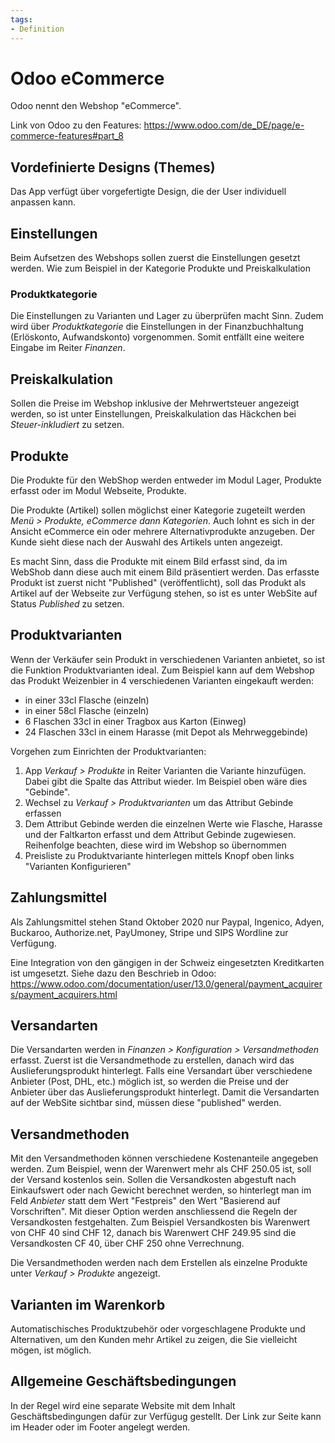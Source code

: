 ```yaml
---
tags:
- Definition
---
```

# Odoo eCommerce

Odoo nennt den Webshop "eCommerce". 

Link von Odoo zu den Features: <https://www.odoo.com/de_DE/page/e-commerce-features#part_8>

## Vordefinierte Designs (Themes)

Das App verfügt über vorgefertigte Design, die der User individuell anpassen kann.

## Einstellungen 

Beim Aufsetzen des Webshops sollen zuerst die Einstellungen gesetzt werden. Wie zum Beispiel in der Kategorie Produkte und Preiskalkulation

### Produktkategorie

Die Einstellungen zu Varianten und Lager zu überprüfen macht Sinn.
Zudem wird über *Produktkategorie* die Einstellungen in der Finanzbuchhaltung (Erlöskonto, Aufwandskonto) vorgenommen. Somit entfällt eine weitere Eingabe im Reiter *Finanzen*. 

## Preiskalkulation

Sollen die Preise im Webshop inklusive der Mehrwertsteuer angezeigt werden, so ist unter Einstellungen, Preiskalkulation das Häckchen bei *Steuer-inkludiert* zu setzen.

## Produkte

Die Produkte für den WebShop werden entweder im Modul Lager, Produkte erfasst oder im Modul Webseite, Produkte. 

Die Produkte (Artikel) sollen möglichst einer Kategorie zugeteilt werden *Menü > Produkte, eCommerce dann Kategorien*. Auch lohnt es sich in der Ansicht eCommerce ein oder mehrere Alternativprodukte anzugeben. Der Kunde sieht diese nach der Auswahl des Artikels unten  angezeigt. 

Es macht Sinn, dass die Produkte mit einem Bild erfasst sind, da im WebShob dann diese auch mit einem Bild präsentiert werden. Das erfasste Produkt ist zuerst nicht "Published" (veröffentlicht), soll das Produkt als Artikel auf der Webseite zur Verfügung stehen, so ist es unter WebSite auf Status *Published* zu setzen.

## Produktvarianten

Wenn der Verkäufer sein Produkt in verschiedenen Varianten anbietet, so ist die Funktion Produktvarianten ideal. Zum Beispiel kann auf dem Webshop das Produkt Weizenbier in 4 verschiedenen Varianten eingekauft werden:
- in einer 33cl Flasche (einzeln)
- in einer 58cl Flasche (einzeln)
- 6 Flaschen 33cl in einer Tragbox aus Karton (Einweg)
- 24 Flaschen 33cl in einem Harasse (mit Depot als Mehrweggebinde)

Vorgehen zum Einrichten der Produktvarianten:
1. App *Verkauf > Produkte* in Reiter Varianten die Variante hinzufügen. Dabei gibt die Spalte das Attribut wieder. Im Beispiel oben wäre dies "Gebinde".  
2. Wechsel zu *Verkauf > Produktvarianten* um das Attribut Gebinde erfassen
3. Dem Attribut Gebinde werden die einzelnen Werte wie  Flasche, Harasse und der Faltkarton erfasst und dem Attribut Gebinde zugewiesen. Reihenfolge beachten, diese wird im Webshop so übernommen
4. Preisliste zu Produktvariante hinterlegen mittels Knopf oben links "Varianten Konfigurieren"  

## Zahlungsmittel

Als Zahlungsmittel stehen Stand Oktober 2020 nur Paypal, Ingenico, Adyen, Buckaroo, Authorize.net, PayUmoney, Stripe und SIPS Wordline zur Verfügung. 

Eine Integration von den gängigen in der Schweiz eingesetzten Kreditkarten ist umgesetzt. Siehe dazu den Beschrieb in Odoo:
https://www.odoo.com/documentation/user/13.0/general/payment_acquirers/payment_acquirers.html

## Versandarten

Die Versandarten werden in *Finanzen > Konfiguration > Versandmethoden* erfasst. Zuerst ist die Versandmethode zu erstellen, danach wird das Auslieferungsprodukt hinterlegt. 
Falls eine Versandart über verschiedene Anbieter (Post, DHL, etc.) möglich ist, so werden die Preise und der Anbieter über das Auslieferungsprodukt hinterlegt.
Damit die Versandarten auf der WebSite sichtbar sind, müssen diese "published" werden.

## Versandmethoden

Mit den Versandmethoden können verschiedene Kostenanteile angegeben werden.
Zum Beispiel, wenn der Warenwert mehr als CHF 250.05 ist, soll der Versand kostenlos sein.
Sollen die Versandkosten abgestuft nach Einkaufswert oder nach Gewicht berechnet werden, so hinterlegt man im Feld *Anbieter* statt dem Wert "Festpreis" den Wert "Basierend auf Vorschriften". Mit dieser Option werden anschliessend die Regeln der Versandkosten festgehalten. Zum Beispiel Versandkosten bis Warenwert von CHF 40 sind CHF 12, danach bis Warenwert CHF 249.95 sind die Versandkosten CF 40, über CHF 250 ohne Verrechnung.

Die Versandmethoden werden nach dem Erstellen als einzelne Produkte unter *Verkauf > Produkte* angezeigt.

## Varianten im Warenkorb

Automatischisches Produktzubehör oder vorgeschlagene Produkte und Alternativen, um den Kunden mehr Artikel zu zeigen, die Sie vielleicht mögen, ist möglich.

## Allgemeine Geschäftsbedingungen

In der Regel wird eine separate Website mit dem Inhalt Geschäftsbedingungen dafür zur Verfügug gestellt. Der Link zur Seite kann im Header oder im Footer angelegt werden.
